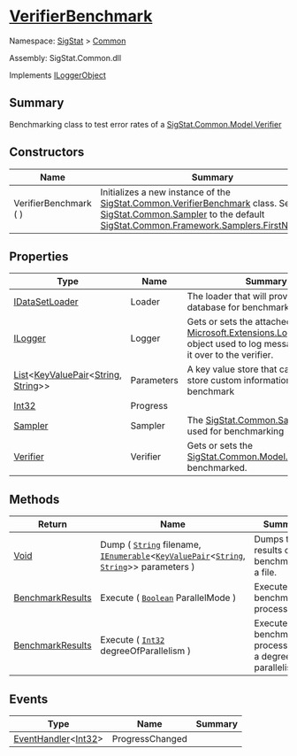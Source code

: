 # [VerifierBenchmark](./VerifierBenchmark.md)

Namespace: [SigStat]() > [Common](./README.md)

Assembly: SigStat.Common.dll

Implements [ILoggerObject](./ILoggerObject.md)

## Summary
Benchmarking class to test error rates of a [SigStat.Common.Model.Verifier](https://github.com/hargitomi97/sigstat/blob/master/docs/md/SigStat/Common/Model/Verifier.md)

## Constructors

| Name | Summary | 
| --- | --- | 
| VerifierBenchmark (  ) | Initializes a new instance of the [SigStat.Common.VerifierBenchmark](https://github.com/hargitomi97/sigstat/blob/master/docs/md/SigStat/Common/VerifierBenchmark.md) class.  Sets the [SigStat.Common.Sampler](https://github.com/hargitomi97/sigstat/blob/master/docs/md/SigStat/Common/Sampler.md) to the default [SigStat.Common.Framework.Samplers.FirstNSampler](https://github.com/hargitomi97/sigstat/blob/master/docs/md/SigStat/Common/Framework/Samplers/FirstNSampler.md). | 


## Properties

| Type | Name | Summary | 
| --- | --- | --- | 
| [IDataSetLoader](./Loaders/IDataSetLoader.md) | Loader | The loader that will provide the database for benchmarking | 
| [ILogger](https://docs.microsoft.com/en-us/dotnet/api/Microsoft.Extensions.Logging.ILogger) | Logger | Gets or sets the attached [Microsoft.Extensions.Logging.ILogger](https://docs.microsoft.com/en-us/dotnet/api/Microsoft.Extensions.Logging.ILogger) object used to log messages. Hands it over to the verifier. | 
| [List](https://docs.microsoft.com/en-us/dotnet/api/System.Collections.Generic.List-1)\<[KeyValuePair](https://docs.microsoft.com/en-us/dotnet/api/System.Collections.Generic.KeyValuePair-2)\<[String](https://docs.microsoft.com/en-us/dotnet/api/System.String), [String](https://docs.microsoft.com/en-us/dotnet/api/System.String)>> | Parameters | A key value store that can be used to store custom information about the benchmark | 
| [Int32](https://docs.microsoft.com/en-us/dotnet/api/System.Int32) | Progress |  | 
| [Sampler](./Sampler.md) | Sampler | The [SigStat.Common.Sampler](https://github.com/hargitomi97/sigstat/blob/master/docs/md/SigStat/Common/Sampler.md) to be used for benchmarking | 
| [Verifier](./Model/Verifier.md) | Verifier | Gets or sets the [SigStat.Common.Model.Verifier](https://github.com/hargitomi97/sigstat/blob/master/docs/md/SigStat/Common/Model/Verifier.md) to be benchmarked. | 


## Methods

| Return | Name | Summary | 
| --- | --- | --- | 
| [Void](https://docs.microsoft.com/en-us/dotnet/api/System.Void) | Dump ( [`String`](https://docs.microsoft.com/en-us/dotnet/api/System.String) filename, [`IEnumerable`](https://docs.microsoft.com/en-us/dotnet/api/System.Collections.Generic.IEnumerable-1)\<[`KeyValuePair`](https://docs.microsoft.com/en-us/dotnet/api/System.Collections.Generic.KeyValuePair-2)\<[`String`](https://docs.microsoft.com/en-us/dotnet/api/System.String), [`String`](https://docs.microsoft.com/en-us/dotnet/api/System.String)>> parameters ) | Dumps the results of the benchmark in a file. | 
| [BenchmarkResults](./BenchmarkResults.md) | Execute ( [`Boolean`](https://docs.microsoft.com/en-us/dotnet/api/System.Boolean) ParallelMode ) | Execute the benchmarking process. | 
| [BenchmarkResults](./BenchmarkResults.md) | Execute ( [`Int32`](https://docs.microsoft.com/en-us/dotnet/api/System.Int32) degreeOfParallelism ) | Execute the benchmarking process with a degree of parallelism. | 


## Events

| Type | Name | Summary | 
| --- | --- | --- | 
| [EventHandler](https://docs.microsoft.com/en-us/dotnet/api/System.EventHandler-1)\<[Int32](https://docs.microsoft.com/en-us/dotnet/api/System.Int32)> | ProgressChanged |  | 


